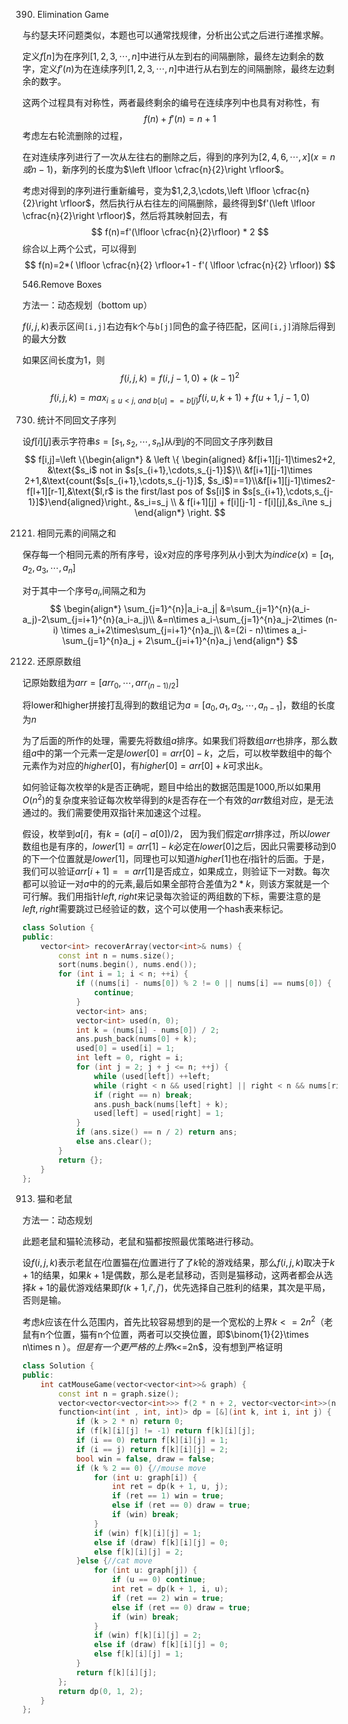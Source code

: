 390. Elimination Game

与约瑟夫环问题类似，本题也可以通常找规律，分析出公式之后进行递推求解。

定义$f[n]$为在序列$[1,2,3,\cdots,n]$中进行从左到右的间隔删除，最终左边剩余的数字，定义$f'(n)$为在连续序列$[1,2,3,\cdots,n]$中进行从右到左的间隔删除，最终左边剩余的数字。

这两个过程具有对称性，两者最终剩余的编号在连续序列中也具有对称性，有
$$
f(n) + f'(n)=n+1
$$
考虑左右轮流删除的过程，

在对连续序列进行了一次从左往右的删除之后，得到的序列为$[2,4,6,\cdots,x](x=n 或n-1)$，新序列的长度为$\left \lfloor \cfrac{n}{2}\right \rfloor$。

考虑对得到的序列进行重新编号，变为$1,2,3,\cdots,\left \lfloor \cfrac{n}{2}\right \rfloor$，然后执行从右往左的间隔删除，最终得到$f'(\left \lfloor \cfrac{n}{2}\right \rfloor)$，然后将其映射回去，有
$$
f(n)=f'(\lfloor \cfrac{n}{2}\rfloor) * 2
$$
综合以上两个公式，可以得到
$$
f(n)=2*( \lfloor \cfrac{n}{2} \rfloor+1 - f'( \lfloor \cfrac{n}{2} \rfloor))
$$


546.Remove Boxes

方法一：动态规划（bottom up）

 $f(i,j,k)$表示区间`[i,j]`右边有k个与`b[j]`同色的盒子待匹配，区间`[i,j]`消除后得到的最大分数

如果区间长度为1，则
$$
f(i,j,k) = f(i,j-1,0)+(k-1)^2
$$

$$
f(i,j,k)=max_{i\le u \lt j,\ and\ b[u]==b[j]}f(i,u,k+1)+f(u+1,j-1,0)
$$

730. 统计不同回文子序列

设$f[i][j]$表示字符串$s=[s_1,s_2,\cdots,s_n]$从$i$到$j$的不同回文子序列数目
$$
f[i,j]=\left \{\begin{align*}
& \left \{ \begin{aligned} &f[i+1][j-1]\times2+2, &\text{$s_i$ not in $s[s_{i+1},\cdots,s_{j-1}]$}\\ &f[i+1][j-1]\times 2+1,&\text{count($s[s_{i+1},\cdots,s_{j-1}]$, $s_i$)==1}\\&f[i+1][j-1]\times2-f[l+1][r-1],&\text{$l,r$ is the first/last pos of $s[i]$ in $s[s_{i+1},\cdots,s_{j-1}]$}\end{aligned}\right., &s_i=s_j \\
& f[i+1][j] + f[i][j-1] - f[i][j],&s_i\ne s_j
\end{align*}
\right.
$$



2121. 相同元素的间隔之和

保存每一个相同元素的所有序号，设$x$对应的序号序列从小到大为$indice(x)=[a_1,a_2,a_3,\cdots,a_n]$

对于其中一个序号$a_i$,间隔之和为
$$
\begin{align*}
\sum_{j=1}^{n}|a_i-a_j|
&=\sum_{j=1}^{n}(a_i-a_j)-2\sum_{j=i+1}^{n}(a_i-a_j)\\
&=n\times a_i-\sum_{j=1}^{n}a_j-2\times (n-i) \times a_i+2\times\sum_{j=i+1}^{n}a_j\\
&=(2i - n)\times a_i-\sum_{j=1}^{n}a_j + 2\sum_{j=i+1}^{n}a_j
\end{align*}
$$

2122. 还原原数组

记原始数组为$arr=[arr_0,\cdots,arr_{(n-1)/2}]$

将lower和higher拼接打乱得到的数组记为$a=[ a_0, a_1, a_3,\cdots, a_{n-1}]$，数组的长度为$n$

为了后面的所作的处理，需要先将数组$a$排序。如果我们将数组$arr$也排序，那么数组$a$中的第一个元素一定是$lower[0]=arr[0]-k$，之后，可以枚举数组中的每个元素作为对应的$higher[0]$，有$higher[0]=arr[0]+k$可求出$k$。

如何验证每次枚举的$k$是否正确呢，题目中给出的数据范围是1000,所以如果用$O(n^2)$的复杂度来验证每次枚举得到的$k$是否存在一个有效的$arr$数组对应，是无法通过的。我们需要使用双指针来加速这个过程。

假设，枚举到$a[i]$，有$k=(a[i] - a[0])/2$， 因为我们假定$arr$排序过，所以$lower$数组也是有序的，$lower[1]=arr[1]-k$必定在$lower[0]$之后，因此只需要移动到0的下一个位置就是$lower[1]$，同理也可以知道$higher[1]$也在$i$指针的后面。于是，我们可以验证$arr[i+1]==arr[1]$是否成立，如果成立，则验证下一对数。每次都可以验证一对$a$中的的元素,最后如果全部符合差值为$2*k$，则该方案就是一个可行解。我们用指针$left,right$来记录每次验证的两组数的下标，需要注意的是$left,right$需要跳过已经验证的数，这个可以使用一个hash表来标记。



```cpp
class Solution {
public:
    vector<int> recoverArray(vector<int>& nums) {
        const int n = nums.size();
        sort(nums.begin(), nums.end());
        for (int i = 1; i < n; ++i) {
            if ((nums[i] - nums[0]) % 2 != 0 || nums[i] == nums[0]) {
                continue;
            }
            vector<int> ans;
            vector<int> used(n, 0);
            int k = (nums[i] - nums[0]) / 2;
            ans.push_back(nums[0] + k);
            used[0] = used[i] = 1;
            int left = 0, right = i;
            for (int j = 2; j + j <= n; ++j) {
                while (used[left]) ++left;
                while (right < n && used[right] || right < n && nums[right] - 2 * k != nums[left]) ++right;
                if (right == n) break;
                ans.push_back(nums[left] + k);
                used[left] = used[right] = 1;
            }
            if (ans.size() == n / 2) return ans;
            else ans.clear();
        }
        return {};
    }
};
```

913. 猫和老鼠

方法一：动态规划

此题老鼠和猫轮流移动，老鼠和猫都按照最优策略进行移动。

设$f(i,j,k)$表示老鼠在$i$位置猫在$j$位置进行了了$k$轮的游戏结果，那么$f(i,j,k)$取决于$k+1$的结果，如果$k+1$是偶数，那么是老鼠移动，否则是猫移动，这两者都会从选择$k+1$的最优游戏结果即$f(k+1,i',j')$，优先选择自己胜利的结果，其次是平局，否则是输。

考虑$k$应该在什么范围内，首先比较容易想到的是一个宽松的上界$k<=2n^2$（老鼠有n个位置，猫有n个位置，两者可以交换位置，即$\binom{1}{2}\times n\times n $）。但是有一个更严格的上界$k<=2n$，没有想到严格证明

```c++
class Solution {
public:
    int catMouseGame(vector<vector<int>>& graph) {
        const int n = graph.size();
        vector<vector<vector<int>>> f(2 * n + 2, vector<vector<int>>(n, vector<int>(n, -1)));
        function<int(int , int, int)> dp = [&](int k, int i, int j) {
            if (k > 2 * n) return 0;
            if (f[k][i][j] != -1) return f[k][i][j];
            if (i == 0) return f[k][i][j] = 1;
            if (i == j) return f[k][i][j] = 2;
            bool win = false, draw = false;
            if (k % 2 == 0) {//mouse move
                for (int u: graph[i]) {
                    int ret = dp(k + 1, u, j);
                    if (ret == 1) win = true;
                    else if (ret == 0) draw = true;
                    if (win) break;
                }
                if (win) f[k][i][j] = 1;
                else if (draw) f[k][i][j] = 0;
                else f[k][i][j] = 2;
            }else {//cat move
                for (int u: graph[j]) {
                    if (u == 0) continue;
                    int ret = dp(k + 1, i, u);
                    if (ret == 2) win = true;
                    else if (ret == 0) draw = true;
                    if (win) break;
                }
                if (win) f[k][i][j] = 2;
                else if (draw) f[k][i][j] = 0;
                else f[k][i][j] = 1;
            }
            return f[k][i][j];
        };
        return dp(0, 1, 2);
    }
};
```

